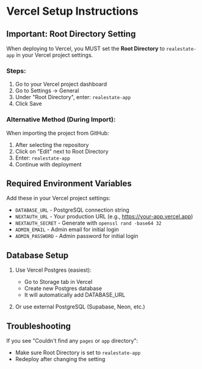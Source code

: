 # Vercel Setup Instructions

## Important: Root Directory Setting

When deploying to Vercel, you MUST set the **Root Directory** to `realestate-app` in your Vercel project settings.

### Steps:

1. Go to your Vercel project dashboard
2. Go to Settings → General
3. Under "Root Directory", enter: `realestate-app`
4. Click Save

### Alternative Method (During Import):

When importing the project from GitHub:
1. After selecting the repository
2. Click on "Edit" next to Root Directory
3. Enter: `realestate-app`
4. Continue with deployment

## Required Environment Variables

Add these in your Vercel project settings:

- `DATABASE_URL` - PostgreSQL connection string
- `NEXTAUTH_URL` - Your production URL (e.g., https://your-app.vercel.app)
- `NEXTAUTH_SECRET` - Generate with `openssl rand -base64 32`
- `ADMIN_EMAIL` - Admin email for initial login
- `ADMIN_PASSWORD` - Admin password for initial login

## Database Setup

1. Use Vercel Postgres (easiest):
   - Go to Storage tab in Vercel
   - Create new Postgres database
   - It will automatically add DATABASE_URL

2. Or use external PostgreSQL (Supabase, Neon, etc.)

## Troubleshooting

If you see "Couldn't find any `pages` or `app` directory":
- Make sure Root Directory is set to `realestate-app`
- Redeploy after changing the setting